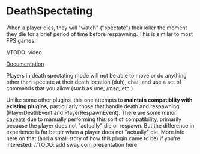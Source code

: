 # DeathSpectating
When a player dies, they will "watch" ("spectate") their killer the moment they die for a brief period of time before respawning. This is similar to most FPS games.

//TODO: video

[Documentation](https://github.com/MLG-Fortress/DeathSpectating/wiki)

Players in death spectating mode will not be able to move or do anything other than spectate at their death location (duh), chat, and use a set of commands that you allow (such as /me, /msg, etc.)

Unlike some other plugins, this one attempts to **maintain compatiblity with existing plugins,** particularly those that handle death and respawning (PlayerDeathEvent and PlayerRespawnEvent). There are some minor [caveats](https://github.com/MLG-Fortress/DeathSpectating/wiki/Caveats) due to manually performing this sort of compatibility, primarily because the player does not "actually" die or respawn. But the difference in experience is far better when a player does not "actually" die. More info here on that (and a small story of how this plugin came to be) if you're interested: //TODO: add sway.com presentation here
